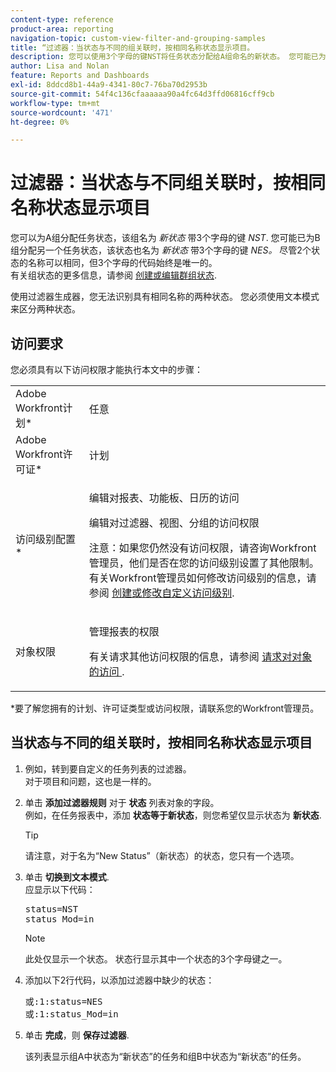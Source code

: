 ```yaml
---
content-type: reference
product-area: reporting
navigation-topic: custom-view-filter-and-grouping-samples
title: “过滤器：当状态与不同的组关联时，按相同名称状态显示项目。
description: 您可以使用3个字母的键NST将任务状态分配给A组命名的新状态。 您可能已为B组分配了另一个任务状态，该状态也命名为New Status，且带有3个字母的键NES。 尽管2个状态的名称可以相同，但3个字母的代码始终是唯一的。 有关群组状态的更多信息，请参阅创建或编辑群组状态。
author: Lisa and Nolan
feature: Reports and Dashboards
exl-id: 8ddcd8b1-44a9-4341-80c7-76ba70d2953b
source-git-commit: 54f4c136cfaaaaaa90a4fc64d3ffd06816cff9cb
workflow-type: tm+mt
source-wordcount: '471'
ht-degree: 0%

---
```


# 过滤器：当状态与不同组关联时，按相同名称状态显示项目

您可以为A组分配任务状态，该组名为 *新状态* 带3个字母的键 *NST*. 您可能已为B组分配另一个任务状态，该状态也名为 *新状态* 带3个字母的键 *NES。* 尽管2个状态的名称可以相同，但3个字母的代码始终是唯一的。\
有关组状态的更多信息，请参阅 [创建或编辑群组状态](../../../administration-and-setup/manage-groups/manage-group-statuses/create-or-edit-a-group-status.md).

使用过滤器生成器，您无法识别具有相同名称的两种状态。 您必须使用文本模式来区分两种状态。

## 访问要求

您必须具有以下访问权限才能执行本文中的步骤：

<table style="table-layout:auto"> 
 <col> 
 <col> 
 <tbody> 
  <tr> 
   <td role="rowheader">Adobe Workfront计划*</td> 
   <td> <p>任意</p> </td> 
  </tr> 
  <tr> 
   <td role="rowheader">Adobe Workfront许可证*</td> 
   <td> <p>计划 </p> </td> 
  </tr> 
  <tr> 
   <td role="rowheader">访问级别配置*</td> 
   <td> <p>编辑对报表、功能板、日历的访问</p> <p>编辑对过滤器、视图、分组的访问权限</p> <p>注意：如果您仍然没有访问权限，请咨询Workfront管理员，他们是否在您的访问级别设置了其他限制。 有关Workfront管理员如何修改访问级别的信息，请参阅 <a href="../../../administration-and-setup/add-users/configure-and-grant-access/create-modify-access-levels.md" class="MCXref xref">创建或修改自定义访问级别</a>.</p> </td> 
  </tr> 
  <tr> 
   <td role="rowheader">对象权限</td> 
   <td> <p>管理报表的权限</p> <p>有关请求其他访问权限的信息，请参阅 <a href="../../../workfront-basics/grant-and-request-access-to-objects/request-access.md" class="MCXref xref">请求对对象的访问 </a>.</p> </td> 
  </tr> 
 </tbody> 
</table>

&#42;要了解您拥有的计划、许可证类型或访问权限，请联系您的Workfront管理员。

## 当状态与不同的组关联时，按相同名称状态显示项目

1. 例如，转到要自定义的任务列表的过滤器。\
   对于项目和问题，这也是一样的。
1. 单击 **添加过滤器规则** 对于 **状态** 列表对象的字段。\
   例如，在任务报表中，添加 **状态等于新状态**，则您希望仅显示状态为 **新状态**.

   >[!TIP]
   >
   >请注意，对于名为“New Status”（新状态）的状态，您只有一个选项。

1. 单击 **切换到文本模式**.\
   应显示以下代码：

   <pre xml:space="preserve">status=NST<br>status_Mod=in </pre>

   >[!NOTE]
   >
   >此处仅显示一个状态。 状态行显示其中一个状态的3个字母键之一。

1. 添加以下2行代码，以添加过滤器中缺少的状态：

   <pre>或:1:status=NES<br>或:1:status_Mod=in</pre>

1. 单击 **完成**，则 **保存过滤器**.

   该列表显示组A中状态为“新状态”的任务和组B中状态为“新状态”的任务。
